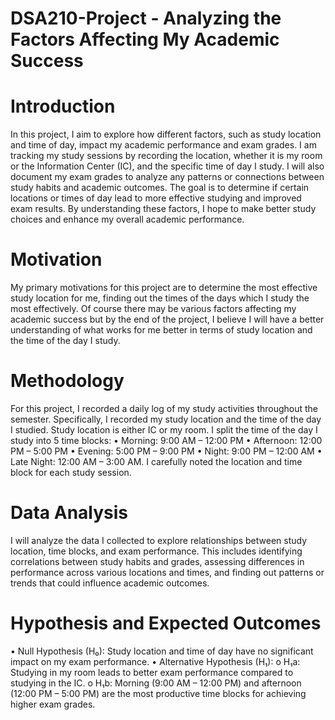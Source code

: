 # DSA210-Project - Analyzing the Factors Affecting My Academic Success
# Introduction
In this project, I aim to explore how different factors, such as study location and time of day, impact my academic performance and exam grades. I am tracking my study sessions by recording the location, whether it is my room or the Information Center (IC), and the specific time of day I study. I will also document my exam grades to analyze any patterns or connections between study habits and academic outcomes. The goal is to determine if certain locations or times of day lead to more effective studying and improved exam results. By understanding these factors, I hope to make better study choices and enhance my overall academic performance.
# Motivation
My primary motivations for this project are to determine the most effective study location for me, finding out the times of the days which I study the most effectively. Of course there may be various factors affecting my academic success but by the end of the project, I believe I will have a better understanding of what works for me better in terms of study location and the time of the day I study.
# Methodology
For this project, I recorded a daily log of my study activities throughout the semester. Specifically, I recorded my study location and the time of the day I studied. 
Study location is either IC or my room. 
I split the time of the day I study into 5 time blocks:
•	Morning: 9:00 AM – 12:00 PM
•	Afternoon: 12:00 PM – 5:00 PM
•	Evening: 5:00 PM – 9:00 PM
•	Night: 9:00 PM – 12:00 AM
•	Late Night: 12:00 AM – 3:00 AM.
I carefully noted the location and time block for each study session.
# Data Analysis
I will analyze the data I collected to explore relationships between study location, time blocks, and exam performance. This includes identifying correlations between study habits and grades, assessing differences in performance across various locations and times, and finding out patterns or trends that could influence academic outcomes.
# Hypothesis and Expected Outcomes
•	Null Hypothesis (H₀): Study location and time of day have no significant impact on my exam performance.
•	Alternative Hypothesis (H₁):
o	H₁a: Studying in my room leads to better exam performance compared to studying in the IC.
o	H₁b: Morning (9:00 AM – 12:00 PM) and afternoon (12:00 PM – 5:00 PM) are the most productive time blocks for achieving higher exam grades.

